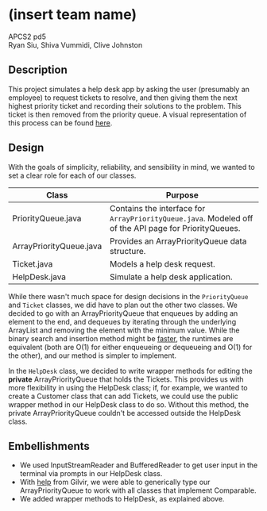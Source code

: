 # (insert team name)
APCS2 pd5
<br>
Ryan Siu, Shiva Vummidi, Clive Johnston

## Description
This project simulates a help desk app by asking the user (presumably an employee) to request tickets to resolve, and then giving them the next highest priority ticket and recording their solutions to the problem. This ticket is then removed from the priority queue. A visual representation of this process can be found [here](https://github.com/shivasuryan-vummidi/DABS-A-NIIIICE/blob/master/HelpDesk.pdf).

## Design
With the goals of simplicity, reliability, and sensibility in mind, we wanted to set a clear role for each of our classes.

  Class                   | Purpose
  ----------------------- | ----------------------------------------------------------
  PriorityQueue.java      | Contains the interface for ```ArrayPriorityQueue.java```. Modeled off of the API page for PriorityQueues.
  ArrayPriorityQueue.java | Provides an ArrayPriorityQueue data structure.
  Ticket.java             | Models a help desk request.
  HelpDesk.java           | Simulate a help desk application.
  
While there wasn't much space for design decisions in the ```PriorityQueue``` and ```Ticket``` classes, we did have to plan out the 
other two classes. We decided to go with an ArrayPriorityQueue that enqueues by adding an element to the end, and dequeues by iterating through the underlying ArrayList and removing the element with the minimum value. While the binary search and insertion method might be [faster](https://groups.google.com/a/stuy.edu/forum/?utm_source=digest&utm_medium=email#!category-topic/apcs16-17/ai_Dom-kUik), the runtimes are equivalent (both are O(1) for either enqueueing or dequeueing and O(1) for the other), and our method is simpler to implement.

In the ```HelpDesk``` class, we decided to write wrapper methods for editing the **private** ArrayPriorityQueue that holds the Tickets. This provides us with more flexibility in using the HelpDesk class; if, for example, we wanted to create a Customer class that can add Tickets, we could use the public wrapper method in our HelpDesk class to do so. Without this method, the private ArrayPriorityQueue couldn't be accessed outside the HelpDesk class.

## Embellishments
 - We used InputStreamReader and BufferedReader to get user input in the terminal via prompts in our HelpDesk class. 
 - With [help](https://groups.google.com/a/stuy.edu/forum/?utm_source=digest&utm_medium=email#!category-topic/apcs16-17/aV5QNleukaw) from Gilvir, we were able to generically type our ArrayPriorityQueue to work with all classes that implement Comparable.  
 - We added wrapper methods to HelpDesk, as explained above.
